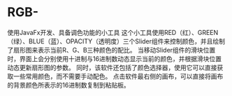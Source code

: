 # RGB-
使用JavaFx开发、具备调色功能的小工具
这个小工具使用RED（红）、GREEN（绿）、BLUE（蓝）、OPACITY（透明度）三个Slider组件来控制颜色，并且绘制了扇形图来表示当前R、G、B三种颜色的配比。
当移动Slider组件的滑块位置时，界面上会分别使用十进制与16进制数动态显示当前的颜色，并根据滑块位置动态更新扇形图的参数。
同时，该软件还包括了颜色选择器，使用它可以直接获取一些常用颜色，而不需要手动配色。
点击软件最右侧的画布，可以直接将画布的背景颜色所表示的16进制数复制到粘贴板。
